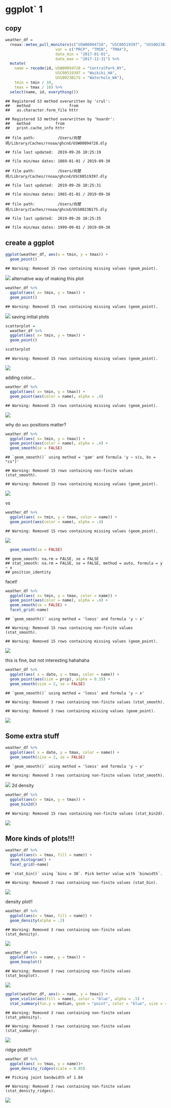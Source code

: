 ggplot\` 1
================

## copy

``` r
weather_df = 
  rnoaa::meteo_pull_monitors(c("USW00094728", "USC00519397", "USS0023B17S"),
                      var = c("PRCP", "TMIN", "TMAX"), 
                      date_min = "2017-01-01",
                      date_max = "2017-12-31") %>%
  mutate(
    name = recode(id, USW00094728 = "CentralPark_NY", 
                      USC00519397 = "Waikiki_HA",
                      USS0023B17S = "Waterhole_WA"),
    tmin = tmin / 10,
    tmax = tmax / 10) %>%
  select(name, id, everything())
```

    ## Registered S3 method overwritten by 'crul':
    ##   method                 from
    ##   as.character.form_file httr

    ## Registered S3 method overwritten by 'hoardr':
    ##   method           from
    ##   print.cache_info httr

    ## file path:          /Users/向楚玥/Library/Caches/rnoaa/ghcnd/USW00094728.dly

    ## file last updated:  2019-09-26 10:25:19

    ## file min/max dates: 1869-01-01 / 2019-09-30

    ## file path:          /Users/向楚玥/Library/Caches/rnoaa/ghcnd/USC00519397.dly

    ## file last updated:  2019-09-26 10:25:31

    ## file min/max dates: 1965-01-01 / 2019-09-30

    ## file path:          /Users/向楚玥/Library/Caches/rnoaa/ghcnd/USS0023B17S.dly

    ## file last updated:  2019-09-26 10:25:35

    ## file min/max dates: 1999-09-01 / 2019-09-30

## create a ggplot

``` r
ggplot(weather_df, aes(x = tmin, y = tmax)) +
  geom_point()
```

    ## Warning: Removed 15 rows containing missing values (geom_point).

![](viz_1_files/figure-gfm/unnamed-chunk-2-1.png)<!-- --> alternative
way of making this plot

``` r
weather_df %>%
  ggplot(aes( x= tmin, y = tmax)) +
  geom_point()
```

    ## Warning: Removed 15 rows containing missing values (geom_point).

![](viz_1_files/figure-gfm/unnamed-chunk-3-1.png)<!-- --> saving initial
plots

``` r
scatterplot = 
  weather_df %>%
  ggplot(aes( x= tmin, y = tmax)) +
  geom_point()

scatterplot
```

    ## Warning: Removed 15 rows containing missing values (geom_point).

![](viz_1_files/figure-gfm/unnamed-chunk-4-1.png)<!-- -->

adding color…

``` r
weather_df %>%
  ggplot(aes( x= tmin, y = tmax)) +
  geom_point(aes(color = name), alpha = .4)
```

    ## Warning: Removed 15 rows containing missing values (geom_point).

![](viz_1_files/figure-gfm/unnamed-chunk-5-1.png)<!-- -->

why do `aes` positions matter?

``` r
weather_df %>%
  ggplot(aes( x= tmin, y = tmax)) +
  geom_point(aes(color = name), alpha = .4) +
  geom_smooth(se = FALSE)
```

    ## `geom_smooth()` using method = 'gam' and formula 'y ~ s(x, bs = "cs")'

    ## Warning: Removed 15 rows containing non-finite values (stat_smooth).

    ## Warning: Removed 15 rows containing missing values (geom_point).

![](viz_1_files/figure-gfm/unnamed-chunk-6-1.png)<!-- -->

vs

``` r
weather_df %>%
  ggplot(aes( x= tmin, y = tmax, color = name)) +
  geom_point(aes(color = name), alpha = .4)
```

    ## Warning: Removed 15 rows containing missing values (geom_point).

![](viz_1_files/figure-gfm/unnamed-chunk-7-1.png)<!-- -->

``` r
  geom_smooth(se = FALSE)
```

    ## geom_smooth: na.rm = FALSE, se = FALSE
    ## stat_smooth: na.rm = FALSE, se = FALSE, method = auto, formula = y ~ x
    ## position_identity

facet\!

``` r
weather_df %>%
  ggplot(aes( x= tmin, y = tmax, color = name)) +
  geom_point(aes(color = name), alpha = .4) +
  geom_smooth(se = FALSE) +
  facet_grid(~name)
```

    ## `geom_smooth()` using method = 'loess' and formula 'y ~ x'

    ## Warning: Removed 15 rows containing non-finite values (stat_smooth).

    ## Warning: Removed 15 rows containing missing values (geom_point).

![](viz_1_files/figure-gfm/unnamed-chunk-8-1.png)<!-- -->

this is fine, but not interesting hahahaha

``` r
weather_df %>%
  ggplot(aes( x = date, y = tmax, color = name)) +
  geom_point(aes(size = prcp), alpha = 0.35) +
  geom_smooth(size = 2, se = FALSE)
```

    ## `geom_smooth()` using method = 'loess' and formula 'y ~ x'

    ## Warning: Removed 3 rows containing non-finite values (stat_smooth).

    ## Warning: Removed 3 rows containing missing values (geom_point).

![](viz_1_files/figure-gfm/unnamed-chunk-9-1.png)<!-- -->

## Some extra stuff

``` r
weather_df %>%
  ggplot(aes( x = date, y = tmax, color = name)) +
  geom_smooth(size = 2, se = FALSE)
```

    ## `geom_smooth()` using method = 'loess' and formula 'y ~ x'

    ## Warning: Removed 3 rows containing non-finite values (stat_smooth).

![](viz_1_files/figure-gfm/unnamed-chunk-10-1.png)<!-- --> 2d density

``` r
weather_df %>%
  ggplot(aes(x = tmin, y = tmax)) +
  geom_bin2d()
```

    ## Warning: Removed 15 rows containing non-finite values (stat_bin2d).

![](viz_1_files/figure-gfm/unnamed-chunk-11-1.png)<!-- -->

## More kinds of plots\!\!\!

``` r
weather_df %>%
  ggplot(aes(x = tmax, fill = name)) +
  geom_histogram() +
  facet_grid(~name)
```

    ## `stat_bin()` using `bins = 30`. Pick better value with `binwidth`.

    ## Warning: Removed 3 rows containing non-finite values (stat_bin).

![](viz_1_files/figure-gfm/unnamed-chunk-12-1.png)<!-- -->

density plot\!\!

``` r
weather_df %>%
  ggplot(aes(x = tmax, fill = name)) +
  geom_density(alpha = .3)
```

    ## Warning: Removed 3 rows containing non-finite values (stat_density).

![](viz_1_files/figure-gfm/unnamed-chunk-13-1.png)<!-- -->

``` r
weather_df %>%
  ggplot(aes(x = name, y = tmax)) + 
  geom_boxplot()
```

    ## Warning: Removed 3 rows containing non-finite values (stat_boxplot).

![](viz_1_files/figure-gfm/unnamed-chunk-14-1.png)<!-- -->

``` r
ggplot(weather_df, aes(x = name, y = tmax)) + 
  geom_violin(aes(fill = name), color = "blue", alpha = .5) + 
  stat_summary(fun.y = median, geom = "point", color = "blue", size = 4)
```

    ## Warning: Removed 3 rows containing non-finite values (stat_ydensity).

    ## Warning: Removed 3 rows containing non-finite values (stat_summary).

![](viz_1_files/figure-gfm/unnamed-chunk-15-1.png)<!-- -->

ridge plots\!\!\!

``` r
weather_df %>%
  ggplot(aes( x= tmax, y = name))+
  geom_density_ridges(scale = 0.85)
```

    ## Picking joint bandwidth of 1.84

    ## Warning: Removed 3 rows containing non-finite values (stat_density_ridges).

![](viz_1_files/figure-gfm/unnamed-chunk-16-1.png)<!-- -->
